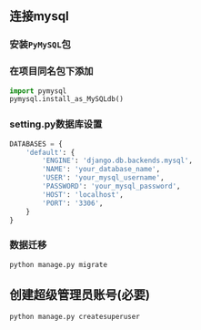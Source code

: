 ## 连接mysql

### 安装`PyMySQL`包

### 在项目同名包下添加

```python
import pymysql
pymysql.install_as_MySQLdb()
```

### setting.py数据库设置

```python
DATABASES = {
    'default': {
        'ENGINE': 'django.db.backends.mysql',
        'NAME': 'your_database_name',
        'USER': 'your_mysql_username',
        'PASSWORD': 'your_mysql_password',
        'HOST': 'localhost',
        'PORT': '3306',
    }
}

```

### 数据迁移

`python manage.py migrate`

## 创建超级管理员账号(必要)

`python manage.py createsuperuser`